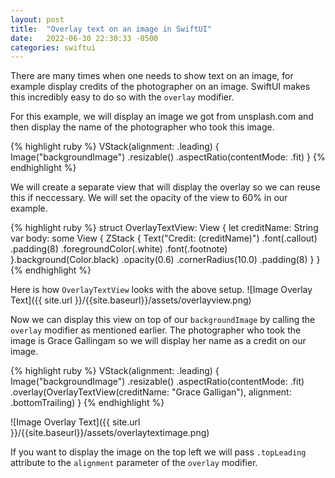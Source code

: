 ```yaml
---
layout: post
title:  "Overlay text on an image in SwiftUI"
date:   2022-06-30 22:30:33 -0500
categories: swiftui
---
```

There are many times when one needs to show text on an image, for example display credits
of the photographer on an image.
SwiftUI makes this incredibly easy to do so with the `overlay` modifier.

For this example, we will display an image we got from unsplash.com and then display
the name of the photographer who took this image.

{% highlight ruby %}
VStack(alignment: .leading) {
  Image("backgroundImage")
      .resizable()
      .aspectRatio(contentMode: .fit)
}
{% endhighlight %}

We will create a separate view that will display the overlay so we can reuse this
if neccessary.
We will set the opacity of the view to 60% in our example.

{% highlight ruby %}
struct OverlayTextView: View {
    let creditName: String
    var body: some View {
        ZStack {
            Text("Credit: \(creditName)")
                .font(.callout)
                .padding(8)
                .foregroundColor(.white)
                .font(.footnote)
        }.background(Color.black)
        .opacity(0.6)
        .cornerRadius(10.0)
        .padding(8)
    }
}
{% endhighlight %}

Here is how `OverlayTextView` looks with the above setup.
![Image Overlay Text]({{ site.url }}/{{site.baseurl}}/assets/overlayview.png)

Now we can display this view on top of our `backgroundImage` by calling the
`overlay` modifier as mentioned earlier. The photographer who took the image
is Grace Gallingam so we will display her name as a credit on our image.


{% highlight ruby %}
VStack(alignment: .leading) {
  Image("backgroundImage")
      .resizable()
      .aspectRatio(contentMode: .fit)
      .overlay(OverlayTextView(creditName: "Grace Galligan"), alignment: .bottomTrailing)
}
{% endhighlight %}

![Image Overlay Text]({{ site.url }}/{{site.baseurl}}/assets/overlaytextimage.png)

If you want to display the image on the top left we will pass `.topLeading` attribute to the
`alignment` parameter of the `overlay` modifier.
